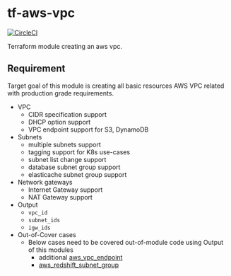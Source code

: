 
# tf-aws-vpc

[![CircleCI](https://circleci.com/gh/ukslee/tf-aws-vpc/tree/master.svg?style=svg&circle-token=8ce4c4e45108572df75b9eb78d2e3798d07e26dc)](https://circleci.com/gh/ukslee/tf-aws-vpc/tree/master)

Terraform module creating an aws vpc.

## Requirement

Target goal of this module is creating all basic resources AWS VPC related with production grade requirements.

* VPC
  * CIDR specification support
  * DHCP option support
  * VPC endpoint support for S3, DynamoDB
* Subnets
  * multiple subnets support
  * tagging support for K8s use-cases
  * subnet list change support
  * database subnet group support
  * elasticache subnet group support
* Network gateways
  * Internet Gateway support
  * NAT Gateway support
* Output
  * `vpc_id`
  * `subnet_ids`
  * `igw_ids`
* Out-of-Cover cases
  * Below cases need to be covered out-of-module code using Output of this modules
    * additional [aws_vpc_endpoint](https://www.terraform.io/docs/providers/aws/r/vpc_endpoint.html)
    * [aws_redshift_subnet_group](https://www.terraform.io/docs/providers/aws/r/redshift_subnet_group.html)